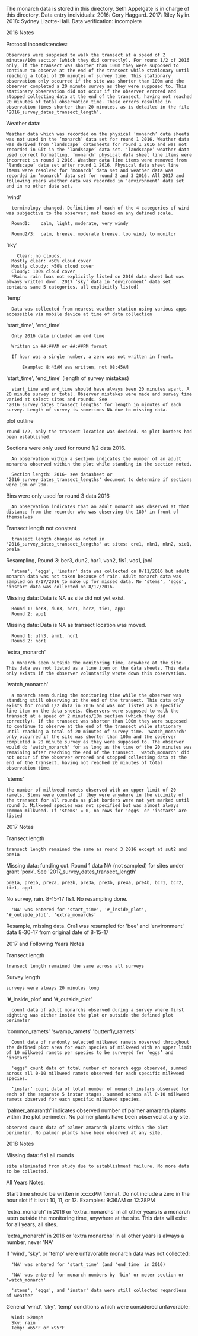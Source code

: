 The monarch data is stored in this directory. 
Seth Appelgate is in charge of this directory.
Data entry individuals: 2016: Cory Haggard. 2017: Riley Nylin. 2018: Sydney Lizotte-Hall.
Data verification: incomplete

2016 Notes

  Protocol inconsistencies: 
  
    Observers were supposed to walk the transect at a speed of 2 minutes/10m section (which they did correctly). For round 1/2 of 2016 only, if the transect was shorter than 100m they were supposed to continue to observe at the end of the transect while stationary until reaching a total of 20 minutes of survey time. This stationary observation only occurred if the site was shorter than 100m and the observer completed a 20 minute survey as they were supposed to. This stationary observation did not occur if the observer errored and stopped collecting data at the end of the transect, having not reached 20 minutes of total observation time. These errors resulted in observation times shorter than 20 minutes, as is detailed in the file ‘2016_survey_dates_transect_length’.

  Weather data: 
  
    Weather data which was recorded on the physical ‘monarch’ data sheets was not used in the ‘monarch’ data set for round 1 2016. Weather data was derived from ‘landscape’ datasheets for round 1 2016 and was not recorded in Git in the ‘landscape’ data set. ‘landscape’ weather data used correct formatting. ‘monarch’ physical data sheet line items were incorrect in round 1 2016. Weather data line items were removed from ‘landscape’ data set after round 1 2016. Physical data sheet line items were resolved for ‘monarch’ data set and weather data was recorded in ‘monarch’ data set for round 2 and 3 2016. All 2017 and following years weather data was recorded in ‘environment’ data set and in no other data set. 

  
  'wind'
  
      terminology changed. Definition of each of the 4 categories of wind was subjective to the observer; not based on any defined scale.
  
      Round1:    calm, light, moderate, very windy
    
      Round2/3:  calm, breeze, moderate breeze, too windy to monitor
    
  ‘sky’
  
    	Clear: no clouds. 
      Mostly clear: <50% cloud cover
      Mostly cloudy: >50% cloud cover
      Cloudy: 100% cloud cover
      *Rain: rain (was not explicitly listed on 2016 data sheet but was always written down. 2017 ‘sky’ data in ‘environment’ data set contains same 5 categories, all explicitly listed)

    
  'temp'
      
      Data was collected from nearest weather station using various apps accessible via mobile device at time of data collection 
  
  'start_time', 'end_time'
  
      Only 2016 data included an end time
      
      Written in ##:##AM or ##:##PM format
    
      If hour was a single number, a zero was not written in front.
      
          Example: 8:45AM was written, not 08:45AM
  
  'start_time', 'end_time' (length of survey mistakes)
      
      start_time and end_time should have always been 20 minutes apart. A 20 minute survey in total. Observer mistakes were made and survey time varied at select sites and rounds. See '2016_survey_dates_transect_lengths' for length in minutes of each survey. Length of survey is sometimes NA due to missing data.

  plot outline 
    
    round 1/2, only the transect location was decided. No plot borders had been established.      
  
  Sections were only used for round 1/2 data 2016.
    
      An observation within a section indicates the number of an adult monarchs observed within the plot while standing in the section noted. 
      
      Section length: 2016- see datasheet or '2016_survey_dates_transect_lengths' document to determine if sections were 10m or 20m.

  Bins were only used for round 3 data 2016
      
      An observation indicates that an adult monarch was observed at that distance from the recorder who was observing the 180° in front of themselves
  
  Transect length not constant
      
      transect length changed as noted in '2016_survey_dates_transect_lengths' at sites: cre1, nkn1, nkn2, sie1, pre1a 
 
  Resampling, Round 3: ber3, dun2, har1, van2, fis1, vos1, jon1
  
      'stems', 'eggs', 'instar' data was collected on 8/11/2016 but adult monarch data was not taken because of rain. Adult monarch data was sampled on 8/17/2016 to make up for missed data. No 'stems', 'eggs', 'instar' data was collected on 8/17/2016.
  
   Missing data: Data is NA as site did not yet exist.  
   
      Round 1: ber3, dun3, bcr1, bcr2, tie1, app1
      Round 2: app1
   Missing data: Data is NA as transect location was moved.
      
      Round 1: uth3, arm1, nor1
      Round 2: nor1
   
  'extra_monarch' 
      
      a monarch seen outside the monitoring time, anywhere at the site. This data was not listed as a line item on the data sheets. This data only exists if the observer voluntarily wrote down this observation.
  
  'watch_monarch' 
      
      a monarch seen during the monitoring time while the observer was standing still observing at the end of the transect. This data only exists for round 1/2 data in 2016 and was not listed as a specific line item on the data sheets. Observers were supposed to walk the transect at a speed of 2 minutes/10m section (which they did correctly). If the transect was shorter than 100m they were supposed to continue to observe at the end of the transect while stationary until reaching a total of 20 minutes of survey time. 'watch_monarch' only occurred if the site was shorter than 100m and the observer completed a 20 minute survey as they were supposed to. The observer would do 'watch_monarch' for as long as the time of the 20 minutes was remaining after reaching the end of the transect. 'watch_monarch' did not occur if the observer errored and stopped collecting data at the end of the transect, having not reached 20 minutes of total observation time. 
  
  'stems' 
  
    the number of milkweed ramets observed with an upper limit of 20 ramets. Stems were counted if they were anywhere in the vicinity of the transect for all rounds as plot borders were not yet marked until round 3. Milkweed species was not specified but was almost always common milkweed. If 'stems' = 0, no rows for 'eggs' or 'instars' are listed

2017 Notes

  Transect length
    
    transect length remained the same as round 3 2016 except at sut2 and pre1a
  
  Missing data: funding cut. Round 1 data NA (not sampled) for sites under grant 'pork'. See '2017_survey_dates_transect_length'
   
    pre1a, pre1b, pre2a, pre2b, pre3a, pre3b, pre4a, pre4b, bcr1, bcr2, tie1, app1
  
  No survey, rain. 8-15-17 fis1. No resampling done.
      
      'NA' was entered for 'start_time', '#_inside_plot', '#_outside_plot', 'extra_monarchs'

  Resample, missing data. Cra1 was resampled for 'bee' and 'environment' data 8-30-17 from original date of 8-15-17      
  
  
2017 and Following Years Notes
  
  Transect length
  
    transect length remained the same across all surveys

  Survey length
  
    surveys were always 20 minutes long
    
  '#_inside_plot' and '#_outside_plot' 
      
      count data of adult monarchs observed during a survey where first sighting was either inside the plot or outside the defined plot perimeter
  
  'common_ramets' 'swamp_ramets' 'butterfly_ramets' 
  
      Count data of randomly selected milkweed ramets observed throughout the defined plot area for each species of milkweed with an upper limit of 10 milkweed ramets per species to be surveyed for ‘eggs’ and ‘instars’

      'eggs' count data of total number of monarch eggs observed, summed across all 0-10 milkweed ramets observed for each specific milkweed species.

      ‘instar’ count data of total number of monarch instars observed for each of the separate 5 instar stages, summed across all 0-10 milkweed ramets observed for each specific milkweed species.
  
  'palmer_amaranth' indicates observed number of palmer amaranth plants within the plot perimeter. No palmer plants have been observed at any site.
    
    observed count data of palmer amaranth plants within the plot perimeter. No palmer plants have been observed at any site.

2018 Notes  

  Missing data: fis1 all rounds
  
    site eliminated from study due to establishment failure. No more data to be collected.
  
All Years Notes:

  Start time should be written in xx:xxPM format. Do not include a zero in the hour slot if it isn’t 10, 11, or 12. Examples: 9:36AM or 12:28PM
  
  'extra_monarch' in 2016 or 'extra_monarchs' in all other years is a monarch seen outside the monitoring time, anywhere at the site. This data will exist for all years, all sites.
  
  'extra_monarch' in 2016 or 'extra monarchs' in all other years is always a number, never 'NA'
  
  If 'wind', 'sky', or 'temp' were unfavorable monarch data was not collected:
  
      'NA' was entered for 'start_time' (and 'end_time' in 2016)
      
      'NA' was entered for monarch numbers by 'bin' or meter section or 'watch_monarch'
      
      'stems', 'eggs', and 'instar' data were still collected regardless of weather
  
  General ‘wind’, ‘sky’, ‘temp’ conditions which were considered unfavorable:
  
      Wind: >20mph
      Sky: rain
      Temp: <65°F or >95°F

  
  
  
